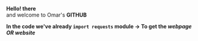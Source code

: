 <p><b>Hello! there</b><br/> and welcome to Omar's <b>GITHUB<b></p>
<p>

In the code we've already `import requests` module -> To get the *webpage **OR** website*

</p>
